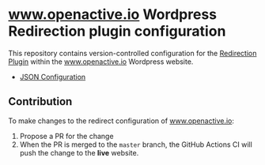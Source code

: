 # www.openactive.io Wordpress Redirection plugin configuration
This repository contains version-controlled configuration for the [Redirection Plugin](https://redirection.me/) within the www.openactive.io Wordpress website.

- [JSON Configuration](/redirection.json)

## Contribution

To make changes to the redirect configuration of www.openactive.io:

1. Propose a PR for the change
2. When the PR is merged to the `master` branch, the GitHub Actions CI will push the change to the **live** website.
